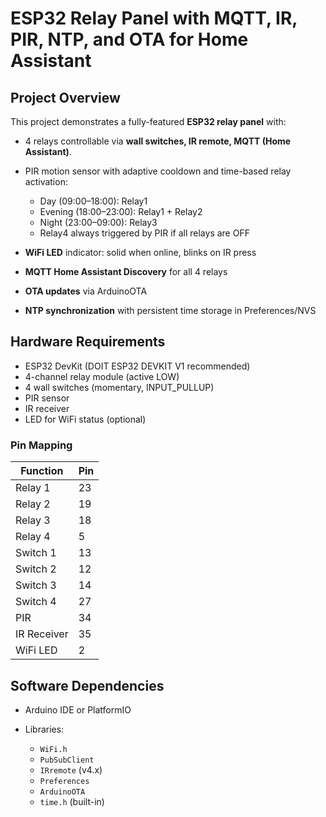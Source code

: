 # ESP32 Relay Panel with MQTT, IR, PIR, NTP, and OTA for Home Assistant

## Project Overview

This project demonstrates a fully-featured **ESP32 relay panel** with:

* 4 relays controllable via **wall switches, IR remote, MQTT (Home Assistant)**.
* PIR motion sensor with adaptive cooldown and time-based relay activation:

  * Day (09:00–18:00): Relay1
  * Evening (18:00–23:00): Relay1 + Relay2
  * Night (23:00–09:00): Relay3
  * Relay4 always triggered by PIR if all relays are OFF
* **WiFi LED** indicator: solid when online, blinks on IR press
* **MQTT Home Assistant Discovery** for all 4 relays
* **OTA updates** via ArduinoOTA
* **NTP synchronization** with persistent time storage in Preferences/NVS

## Hardware Requirements

* ESP32 DevKit (DOIT ESP32 DEVKIT V1 recommended)
* 4-channel relay module (active LOW)
* 4 wall switches (momentary, INPUT\_PULLUP)
* PIR sensor
* IR receiver
* LED for WiFi status (optional)

### Pin Mapping

| Function    | Pin |
| ----------- | --- |
| Relay 1     | 23  |
| Relay 2     | 19  |
| Relay 3     | 18  |
| Relay 4     | 5   |
| Switch 1    | 13  |
| Switch 2    | 12  |
| Switch 3    | 14  |
| Switch 4    | 27  |
| PIR         | 34  |
| IR Receiver | 35  |
| WiFi LED    | 2   |

## Software Dependencies

* Arduino IDE or PlatformIO
* Libraries:

  * `WiFi.h`
  * `PubSubClient`
  * `IRremote` (v4.x)
  * `Preferences`
  * `ArduinoOTA`
  * `time.h` (built-in)



